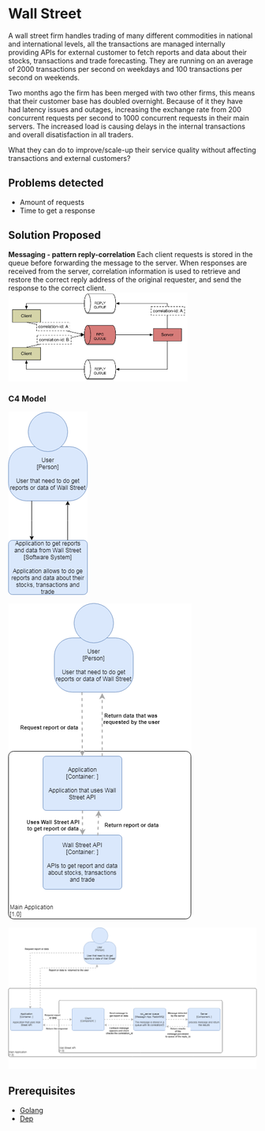 # Wall Street

A wall street firm handles trading of many different commodities in national and international levels, all the transactions are managed internally providing APIs for external customer to fetch reports and data about their stocks, transactions and trade forecasting. They are running on an average of 2000 transactions per second on weekdays and 100 transactions per second on weekends.

Two months ago the firm has been merged with two other firms, this means that their customer base has doubled overnight. Because of it they have had latency issues and outages, increasing the exchange rate from 200 concurrent requests per second to 1000 concurrent requests in their main servers. The increased load is causing delays in the internal transactions and overall disatisfaction in all traders.

What they can do to improve/scale-up their service quality without affecting transactions and external customers?

## Problems detected
* Amount of requests
* Time to get a response

## Solution Proposed
**Messaging - pattern reply-correlation** 
Each client requests is stored in the queue before forwarding the message to the server. When responses are received from the server, correlation information is used to retrieve and restore the correct reply address of the original requester, and send the response to the correct client.
![Pattern](https://github.com/osumasum1/integrattion-pattern/blob/master/images/pattern.png)

### C4 Model

![Level 1: Context Diagram](https://github.com/osumasum1/integrattion-pattern/blob/master/images/Level%201.png)

![Level 2: Container Diagram](https://github.com/osumasum1/integrattion-pattern/blob/master/images/Level%202.png)

![Level 3: Component Diagram](https://github.com/osumasum1/integrattion-pattern/blob/master/images/Level%203.png)

## Prerequisites
* [Golang](https://golang.org/dl/)
* [Dep](https://github.com/golang/dep)
